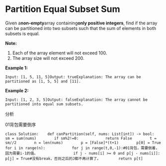 # Partition Equal Subset Sum

Given a**non-empty**array containing**only positive integers**, find if the array can be partitioned into two subsets such that the sum of elements in both subsets is equal.

**Note:**

1. Each of the array element will not exceed 100.
2. The array size will not exceed 200.

**Example 1:**

```text
Input: [1, 5, 11, 5]Output: trueExplanation: The array can be partitioned as [1, 5, 5] and [11].
```

**Example 2:**

```text
Input: [1, 2, 3, 5]Output: falseExplanation: The array cannot be partitioned into equal sum subsets.
```

分析

01背包需要倒序

```text
class Solution:    def canPartition(self, nums: List[int]) -> bool:        sm = sum(nums)        if sm%2!=0:            return False        t = sm//2        n = len(nums)        p = [False]*(t+1)        p[0] = True        for i in range(n):            for j in range(t,0,-1):#01背包，需要倒着，因为需要i-1的值。                if j - nums[i] >= 0 and p[j - nums[i]]:                    p[j] = True#没有break，否则之后的J都不再计算了。        return p[t]
```

